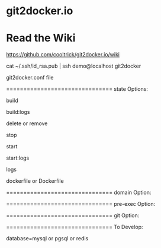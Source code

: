 # git2docker.io
# Read the Wiki
https://github.com/cooltrick/git2docker.io/wiki

cat ~/.ssh/id_rsa.pub | ssh demo@localhost git2docker


git2docker.conf file

===============================
state Options:

build

build:logs

delete or remove

stop

start

start:logs

logs

dockerfile or Dockerfile


===============================
domain Option:

===============================
pre-exec Option:

===============================
git Option:



===============================
To Develop:

database=mysql or pgsql or redis